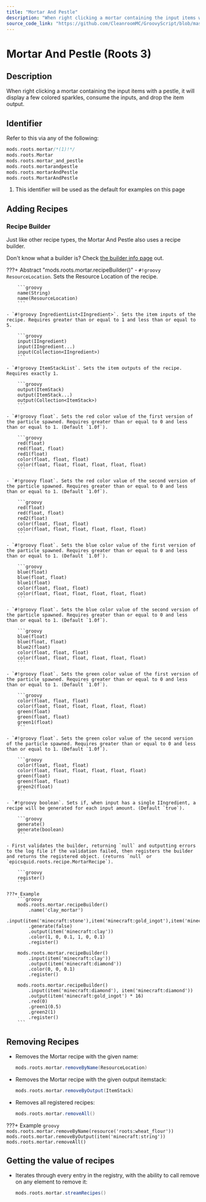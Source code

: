 ```yaml
---
title: "Mortar And Pestle"
description: "When right clicking a mortar containing the input items with a pestle, it will display a few colored sparkles, consume the inputs, and drop the item output."
source_code_link: "https://github.com/CleanroomMC/GroovyScript/blob/master/src/main/java/com/cleanroommc/groovyscript/compat/mods/roots/Mortar.java"
---
```


# Mortar And Pestle (Roots 3)

## Description

When right clicking a mortar containing the input items with a pestle, it will display a few colored sparkles, consume the inputs, and drop the item output.

## Identifier

Refer to this via any of the following:

```groovy hl_lines="1"
mods.roots.mortar/*(1)!*/
mods.roots.Mortar
mods.roots.mortar_and_pestle
mods.roots.mortarandpestle
mods.roots.mortarAndPestle
mods.roots.MortarAndPestle
```

1. This identifier will be used as the default for examples on this page

## Adding Recipes

### Recipe Builder

Just like other recipe types, the Mortar And Pestle also uses a recipe builder.

Don't know what a builder is? Check [the builder info page](../../../groovy/builder.md) out.

???+ Abstract "mods.roots.mortar.recipeBuilder()"
    - `#!groovy ResourceLocation`. Sets the Resource Location of the recipe.

        ```groovy
        name(String)
        name(ResourceLocation)
        ```

    - `#!groovy IngredientList<IIngredient>`. Sets the item inputs of the recipe. Requires greater than or equal to 1 and less than or equal to 5.

        ```groovy
        input(IIngredient)
        input(IIngredient...)
        input(Collection<IIngredient>)
        ```

    - `#!groovy ItemStackList`. Sets the item outputs of the recipe. Requires exactly 1.

        ```groovy
        output(ItemStack)
        output(ItemStack...)
        output(Collection<ItemStack>)
        ```

    - `#!groovy float`. Sets the red color value of the first version of the particle spawned. Requires greater than or equal to 0 and less than or equal to 1. (Default `1.0f`).

        ```groovy
        red(float)
        red(float, float)
        red1(float)
        color(float, float, float)
        color(float, float, float, float, float, float)
        ```

    - `#!groovy float`. Sets the red color value of the second version of the particle spawned. Requires greater than or equal to 0 and less than or equal to 1. (Default `1.0f`).

        ```groovy
        red(float)
        red(float, float)
        red2(float)
        color(float, float, float)
        color(float, float, float, float, float, float)
        ```

    - `#!groovy float`. Sets the blue color value of the first version of the particle spawned. Requires greater than or equal to 0 and less than or equal to 1. (Default `1.0f`).

        ```groovy
        blue(float)
        blue(float, float)
        blue1(float)
        color(float, float, float)
        color(float, float, float, float, float, float)
        ```

    - `#!groovy float`. Sets the blue color value of the second version of the particle spawned. Requires greater than or equal to 0 and less than or equal to 1. (Default `1.0f`).

        ```groovy
        blue(float)
        blue(float, float)
        blue2(float)
        color(float, float, float)
        color(float, float, float, float, float, float)
        ```

    - `#!groovy float`. Sets the green color value of the first version of the particle spawned. Requires greater than or equal to 0 and less than or equal to 1. (Default `1.0f`).

        ```groovy
        color(float, float, float)
        color(float, float, float, float, float, float)
        green(float)
        green(float, float)
        green1(float)
        ```

    - `#!groovy float`. Sets the green color value of the second version of the particle spawned. Requires greater than or equal to 0 and less than or equal to 1. (Default `1.0f`).

        ```groovy
        color(float, float, float)
        color(float, float, float, float, float, float)
        green(float)
        green(float, float)
        green2(float)
        ```

    - `#!groovy boolean`. Sets if, when input has a single IIngredient, a recipe will be generated for each input amount. (Default `true`).

        ```groovy
        generate()
        generate(boolean)
        ```

    - First validates the builder, returning `null` and outputting errors to the log file if the validation failed, then registers the builder and returns the registered object. (returns `null` or `epicsquid.roots.recipe.MortarRecipe`).

        ```groovy
        register()
        ```

    ???+ Example
        ```groovy
        mods.roots.mortar.recipeBuilder()
            .name('clay_mortar')
            .input(item('minecraft:stone'),item('minecraft:gold_ingot'),item('minecraft:stone'),item('minecraft:gold_ingot'),item('minecraft:stone'))
            .generate(false)
            .output(item('minecraft:clay'))
            .color(1, 0, 0.1, 1, 0, 0.1)
            .register()

        mods.roots.mortar.recipeBuilder()
            .input(item('minecraft:clay'))
            .output(item('minecraft:diamond'))
            .color(0, 0, 0.1)
            .register()

        mods.roots.mortar.recipeBuilder()
            .input(item('minecraft:diamond'), item('minecraft:diamond'))
            .output(item('minecraft:gold_ingot') * 16)
            .red(0)
            .green1(0.5)
            .green2(1)
            .register()
        ```



## Removing Recipes

- Removes the Mortar recipe with the given name:

    ```groovy
    mods.roots.mortar.removeByName(ResourceLocation)
    ```

- Removes the Mortar recipe with the given output itemstack:

    ```groovy
    mods.roots.mortar.removeByOutput(ItemStack)
    ```

- Removes all registered recipes:

    ```groovy
    mods.roots.mortar.removeAll()
    ```

???+ Example
    ```groovy
    mods.roots.mortar.removeByName(resource('roots:wheat_flour'))
    mods.roots.mortar.removeByOutput(item('minecraft:string'))
    mods.roots.mortar.removeAll()
    ```

## Getting the value of recipes

- Iterates through every entry in the registry, with the ability to call remove on any element to remove it:

    ```groovy
    mods.roots.mortar.streamRecipes()
    ```
